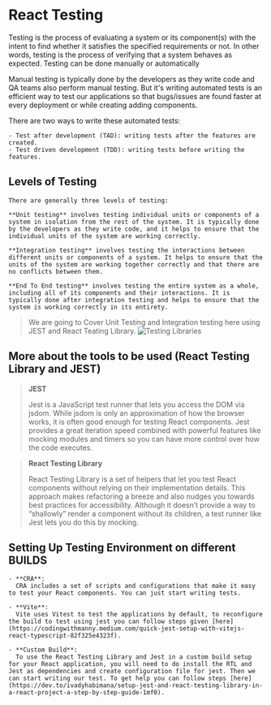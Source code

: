  # React Testing

  Testing is the process of evaluating a system or its component(s) with the intent to find whether it satisfies the specified requirements or not. In other words, testing is the process of verifying that a system behaves as expected. Testing can be done manually or automatically

  Manual testing is typically done by the developers as they write code and QA teams also perform manual testing. But it's writing automated tests is an efficient way to test our applications so that bugs/issues are found faster at every deployment or while creating adding components.

  There are two ways to write these automated tests:

    - Test after development (TAD): writing tests after the features are created.
    - Test driven development (TDD): writing tests before writing the features.

  ## Levels of Testing

    There are generally three levels of testing:

    **Unit testing** involves testing individual units or components of a system in isolation from the rest of the system. It is typically done by the developers as they write code, and it helps to ensure that the individual units of the system are working correctly.

    **Integration testing** involves testing the interactions between different units or components of a system. It helps to ensure that the units of the system are working together correctly and that there are no conflicts between them.

    **End To End testing** involves testing the entire system as a whole, including all of its components and their interactions. It is typically done after integration testing and helps to ensure that the system is working correctly in its entirety.


  > We are going to Cover Unit Testing and Integration testing here using JEST and React Teating Library.
  > ![Testing Libraries](./src/assets/images/rtl.png)

  ## More about the tools to be used (React Testing Library and JEST)

  >**JEST**
  >
  >Jest is a JavaScript test runner that lets you access the DOM via jsdom. While jsdom is only an approximation of how the browser works, it is often good enough for testing React components. Jest provides a great iteration speed combined with powerful features like mocking modules and timers so you can have more control over how the code executes.

  >**React Testing Library**
  >
  >React Testing Library is a set of helpers that let you test React components without relying on their implementation details. This approach makes refactoring a breeze and also nudges you towards best practices for accessibility. Although it doesn’t provide a way to “shallowly” render a component without its children, a test runner like Jest lets you do this by mocking.





  ## Setting Up Testing Environment on different BUILDS

    - **CRA**:
      CRA includes a set of scripts and configurations that make it easy to test your React components. You can just start writing tests.

    - **Vite**:
      Vite uses Vitest to test the applications by default, to reconfigure the build to test using jest you can follow steps given [here](https://codingwithmanny.medium.com/quick-jest-setup-with-vitejs-react-typescript-82f325e4323f).

    - **Custom Build**:
      To use the React Testing Library and Jest in a custom build setup for your React application, you will need to do install the RTL and Jest as dependencies and create configuration file for jest. Then we can start writing our test. To get help you can follow steps [here](https://dev.to/ivadyhabimana/setup-jest-and-react-testing-library-in-a-react-project-a-step-by-step-guide-1mf0). 


